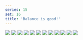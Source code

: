 ```yaml
---
series: 15
set: 16
title: 'Balance is good!'
---
```


![](../../../../assets/ribald-youth/part-16/pg180.jpg)
![](../../../../assets/ribald-youth/part-16/pg181.jpg)
![](../../../../assets/ribald-youth/part-16/pg182.jpg)
![](../../../../assets/ribald-youth/part-16/pg183.jpg)
![](../../../../assets/ribald-youth/part-16/pg184.jpg)
![](../../../../assets/ribald-youth/part-16/pg185.jpg)
![](../../../../assets/ribald-youth/part-16/pg186.jpg)
![](../../../../assets/ribald-youth/part-16/pg187.jpg)
![](../../../../assets/ribald-youth/part-16/pg188.jpg)
![](../../../../assets/ribald-youth/part-16/pg189.jpg)
![](../../../../assets/ribald-youth/part-16/pg190.jpg)
![](../../../../assets/ribald-youth/part-16/pg191.jpg)